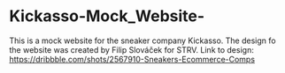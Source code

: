 # Kickasso-Mock_Website-
This is a mock website for the sneaker company Kickasso. The design fo the website was created by Filip Slováček for STRV. Link to design: https://dribbble.com/shots/2567910-Sneakers-Ecommerce-Comps

